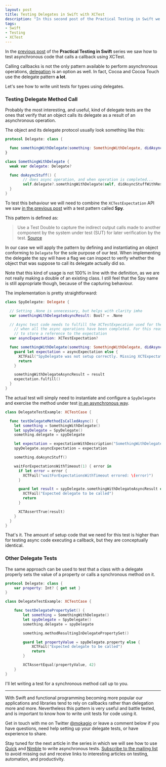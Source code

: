 ```yaml
---
layout: post
title: Testing Delegates in Swift with XCTest
description: "In this second post of the Practical Testing in Swift we a look at strategies to test how objects call their delegate methods or set property on them."
tags:
- Swift
- Testing
- XCTest
---
```


In the [previous post](https://www.mokacoding.com/blog/testing-callbacks-in-swift-with-xctest/)
of the **Practical Testing in Swift** series we saw how to test asynchronous
code that calls a callback using XCTest.

Calling callbacks is not the only pattern available to perform asynchronous
operations, [delegation](https://en.wikipedia.org/wiki/Delegation_pattern) is
an option as well. In fact, Cocoa and Cocoa Touch use the delegate pattern **a
lot**.

Let's see how to write unit tests for types using delegates.

### Testing Delegate Method Call

Probably the most interesting, and useful, kind of delegate tests are the ones
that verify that an object calls its delegate as a result of an asynchronous
operation.

The object and its delegate protocol usually look something like this:

```swift
protocol Delegate: class {

  func somethingWithDelegate(something: SomethingWithDelegate, didAsyncStuffWithResult result: Bool)
}

class SomethingWithDelegate {
  weak var delegate: Delegate?

  func doAsyncStuff() {
		// does async operation, and when operation is completed...
		self.delegate?.somethingWithDelegate(self, didAsyncStuffWithResult: true)
  }
}
```

To test this behaviour we will need to combine the `XCTestExpectation` API we
saw [in the previous post](https://www.mokacoding.com/blog/testing-callbacks-in-swift-with-xctest/) with a test pattern called **Spy**.

This pattern is defined as:

> Use a Test Double to capture the indirect output calls made to another component by the system
> under test (SUT) for later verification by the test. [Source](http://xunitpatterns.com/Test%20Spy.html)

In our case we will apply the pattern by defining and instantiating an object
conforming to `Delegate` for the sole purpose of our test. When implementing
the delegate the spy will have a flag we can inspect to verify whether the
object that was suppose to call its delegate actually did so.

Note that this kind of usage is not 100% in line with the definition, as we are
not really making a double of an existing class. I still feel that the Spy name
is still appropriate though, because of the capturing behaviour.

The implementation is pretty straightforward:

```swift
class SpyDelegate: Delegate {

  // Setting .None is unnecessary, but helps with clarity imho
  var somethingWithDelegateAsyncResult: Bool? = .None

  // Async test code needs to fulfill the XCTestExpecation used for the test
	// when all the async operations have been completed. For this reason we need
	// to store a reference to the expectation
  var asyncExpectation: XCTestExpectation?

  func somethingWithDelegate(something: SomethingWithDelegate, didAsyncStuffWithResult result: Bool) {
    guard let expectation = asyncExpectation else {
      XCTFail("SpyDelegate was not setup correctly. Missing XCTExpectation reference")
      return
    }

    somethingWithDelegateAsyncResult = result
    expectation.fulfill()
  }
}
```

The actual test will simply need to instantiate and configure a `SpyDelegate`
and exercise the method under test [in an asynchronous way](https://www.mokacoding.com/blog/testing-callbacks-in-swift-with-xctest/).

```swift
class DelegateTestExample: XCTestCase {

  func testDelegateMethodIsCalledAsync() {
    let something = SomethingWithDelegate()
    let spyDelegate = SpyDelegate()
    something.delegate = spyDelegate

    let expectation = expectationWithDescription("SomethingWithDelegate calls the delegate as the result of an async method completion")
    spyDelegate.asyncExpectation = expectation

    something.doAsyncStuff()

    waitForExpectationsWithTimeout(1) { error in
      if let error = error {
        XCTFail("waitForExpectationsWithTimeout errored: \(error)")
      }

      guard let result = spyDelegate.somethingWithDelegateAsyncResult else {
        XCTFail("Expected delegate to be called")
        return
      }

      XCTAssertTrue(result)
    }
  }
}
```

That's it. The amount of setup code that we need for this test is higher than
for testing async code executing a callback, but they are conceptually identical.

### Other Delegate Tests

The same approach can be used to test that a class with a delegate properly sets
the value of a property or calls a synchronous method on it.

```swift
protocol Delegate: class {
    var property: Int? { get set }
}

class DelegateTestExample: XCTestCase {

	func testDelegatePropertySet() {
		let something = SomethingWithDelegate()
		let spyDelegate = SpyDelegate()
		something.delegate = spyDelegate

		something.methodResultingInDelegatePropertySet()

		guard let propertyValue = spyDelegate.property else {
			XCTFail("Expected delegate to be called")
			return
		}

		XCTAssertEqual(propertyValue, 42)
	}
}
```

I'll let writing a test for a synchronous method call up to you.

---

With Swift and functional programming becoming more popular our applications
and libraries tend to rely on callbacks rather than delegation more and more.
Nevertheless this pattern is very useful and battle tested, and is important to
know how to write unit tests for code using it.

Get in touch with me on Twitter [@mokagio](http://twitter.com/mokagio) or leave
a comment below if you have questions, need help setting up your delegate
tests, or have experience to share.

Stay tuned for the next article in the series in which we will see how to use
[Quick](https://github.com/Quick/Quick) and
[Nimble](https://github.com/Quick/Nimble) to write asynchronous tests.
[Subscribe to the mailing list](/#subscribe) to avoid missing out and receive
links to interesting articles on testing, automation, and productivity.
